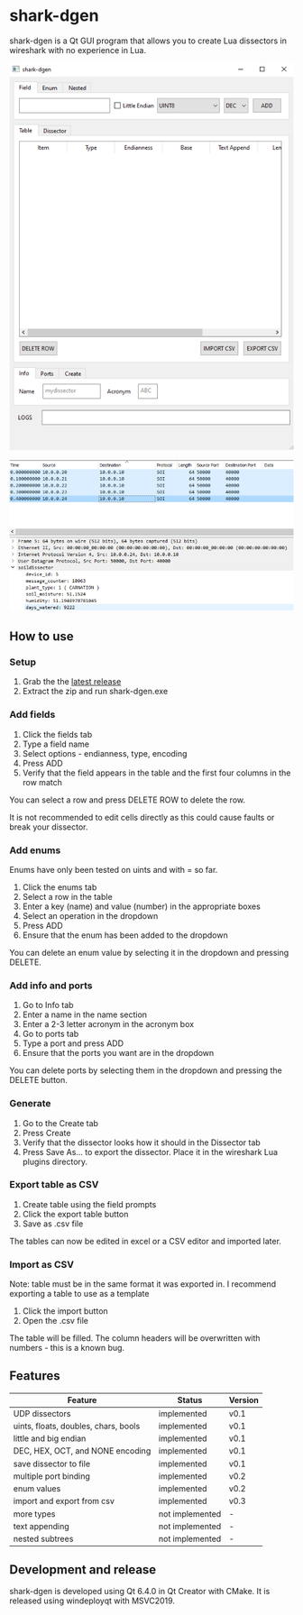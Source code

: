 # shark-dgen

shark-dgen is a Qt GUI program that allows you to create Lua dissectors in wireshark with no experience in Lua.

![alt text](https://github.com/paramedicjack/shark-dgen/blob/main/photos/v0.3/empty.PNG?raw=true)

![alt text](https://github.com/paramedicjack/shark-dgen/blob/main/photos/v0.2/output.PNG?raw=true)

## How to use

### Setup

1. Grab the the [latest release](https://github.com/paramedicjack/shark-dgen/releases)
2. Extract the zip and run shark-dgen.exe

### Add fields

1. Click the fields tab
2. Type a field name
3. Select options - endianness, type, encoding
4. Press ADD
5. Verify that the field appears in the table and the first four columns in the row match

You can select a row and press DELETE ROW to delete the row.

It is not recommended to edit cells directly as this could cause faults or break your dissector.

### Add enums

Enums have only been tested on uints  and with = so far.

1. Click the enums tab
2. Select a row in the table
3. Enter a key (name) and value (number) in the appropriate boxes
4. Select an operation in the dropdown
5. Press ADD
6. Ensure that the enum has been added to the dropdown

You can delete an enum value by selecting it in the dropdown and pressing DELETE.

### Add info and ports

1. Go to Info tab
2. Enter a name in the name section
3. Enter a 2-3 letter acronym in the acronym box
4. Go to ports tab
5. Type a port and press ADD
6. Ensure that the ports you want are in the dropdown

You can delete ports by selecting them in the dropdown and pressing the DELETE button.

### Generate 

1. Go to the Create tab
2. Press Create
3. Verify that the dissector looks how it should in the Dissector tab
4. Press Save As... to export the dissector. Place it in the wireshark Lua plugins directory.

### Export table as CSV

1. Create table using the field prompts
2. Click the export table button
3. Save as .csv file

The tables can now be edited in excel or a CSV editor and imported later.

### Import as CSV

Note: table must be in the same format it was exported in. I recommend exporting a table to use as a template

1. Click the import button
2. Open the .csv file

The table will be filled. The column headers will be overwritten with numbers - this is a known bug.

## Features

| Feature  | Status | Version |
| ------------- | ------------- | ------------- |
| UDP dissectors | implemented | v0.1 |
| uints, floats, doubles, chars, bools | implemented | v0.1 |
| little and big endian | implemented | v0.1 |
| DEC, HEX, OCT, and NONE encoding | implemented  | v0.1 |
| save dissector to file | implemented | v0.1 |
| multiple port binding | implemented | v0.2 |
| enum values | implemented | v0.2 |
| import and export from csv | implemented | v0.3 |
| more types | not implemented | - |
| text appending | not implemented | - |
| nested subtrees | not implemented | - |

## Development and release

shark-dgen is developed using Qt 6.4.0 in Qt Creator with CMake. It is released using windeployqt with MSVC2019. 
